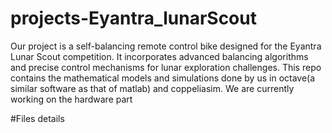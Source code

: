 # projects-Eyantra_lunarScout
 Our project is a self-balancing remote control bike designed for the Eyantra Lunar Scout competition. It incorporates advanced balancing algorithms and precise control mechanisms for lunar exploration challenges.
This repo contains the mathematical models and simulations done by us in octave(a similar software as that of matlab) and coppeliasim. We are currently working on the hardware part

#Files details
